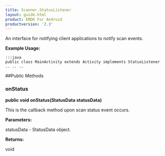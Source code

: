 ```yaml
---
title: Scanner.StatusListener
layout: guide.html
product: EMDK For Android
productversion: '2.3'
---
```


An interface for notifying client applications to notify scan events.
 
 

**Example Usage:**
	
	:::java	
	public class MainActivity extends Activity implements StatusListener
	.. .. ..
	


##Public Methods

### onStatus

**public void onStatus(StatusData statusData)**

This is the callback method upon scan status event occurs.

**Parameters:**

statusData - StatusData object.

**Returns:**

void













